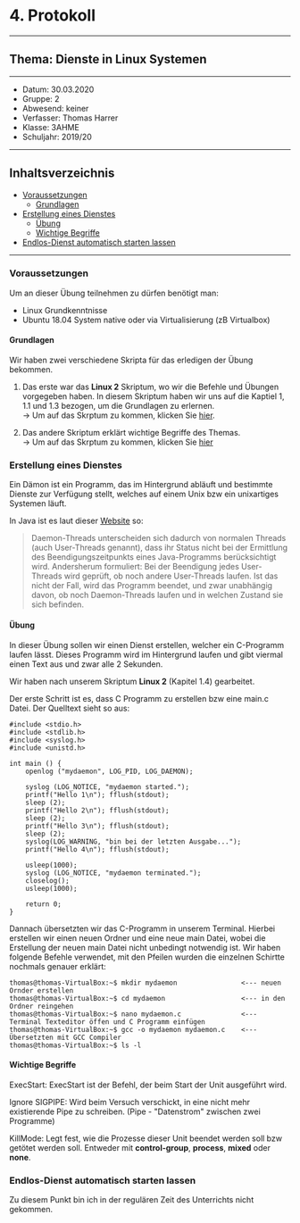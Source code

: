 # 4. Protokoll
---------------------------------------------
## Thema: Dienste in Linux Systemen
---------------------------------------------
* Datum:      30.03.2020
* Gruppe:     2  
* Abwesend:   keiner
* Verfasser:  Thomas Harrer 
* Klasse:     3AHME
* Schuljahr:  2019/20
---------------------------------------------
## Inhaltsverzeichnis
* [Voraussetzungen](#voraussetzungen)
  * [Grundlagen](#grundlagen)
* [Erstellung eines Dienstes](#erstellung-eines-dienstes)
  * [Übung](#übung)
  * [Wichtige Begriffe](#wichtige-begriffe)
* [Endlos-Dienst automatisch starten lassen](#endlos-dienst-automatisch-starten-lassen)


---------------------------------------------
### Voraussetzungen
Um an dieser Übung teilnehmen zu dürfen benötigt man:
* Linux Grundkenntnisse 
* Ubuntu 18.04 System native oder via Virtualisierung (zB Virtualbox)

#### Grundlagen
Wir haben zwei verschiedene Skripta für das erledigen der Übung bekommen.  
  1) Das erste war das **Linux 2** Skriptum, wo wir die Befehle und Übungen vorgegeben haben. In diesem Skriptum haben wir uns auf die Kaptiel 1, 1.1 und 1.3 bezogen, um die Grundlagen zu erlernen.  
-> Um auf das Skrptum zu kommen, klicken Sie [hier](https://lms.at/dotlrn/classes/informatik/610437.3AHME_LA1SX.19_20/xolrn/9F2714A93B69A.symlink?resource_id=0-420357452&m=view#155470713 ).

  2) Das andere Skriptum erklärt wichtige Begriffe des Themas.  
-> Um auf das Skrptum zu kommen, klicken Sie [hier](https://wiki.ubuntuusers.de/systemd/)

### Erstellung eines Dienstes
Ein Dämon ist ein Programm, das im Hintergrund abläuft und bestimmte Dienste zur Verfügung stellt, welches auf einem Unix bzw ein unixartiges Systemen läuft.

In Java ist es laut dieser [Website](https://www.dpunkt.de/java/Programmieren_mit_Java/Multithreading/8.html) so:
> Daemon-Threads unterscheiden sich dadurch von normalen Threads (auch User-Threads genannt), dass ihr Status nicht bei der Ermittlung des Beendigungszeitpunkts eines Java-Programms berücksichtigt wird. Andersherum formuliert: Bei der Beendigung jedes User-Threads wird geprüft, ob noch andere User-Threads laufen. Ist das nicht der Fall, wird das Programm beendet, und zwar unabhängig davon, ob noch Daemon-Threads laufen und in welchen Zustand sie sich befinden. 


#### Übung
In dieser Übung sollen wir einen Dienst erstellen, welcher ein C-Programm laufen lässt. Dieses Programm wird im Hintergrund laufen und gibt viermal einen Text aus und zwar alle 2 Sekunden.

Wir haben nach unserem Skriptum **Linux 2** (Kapitel 1.4) gearbeitet.

Der erste Schritt ist es, dass C Programm zu erstellen bzw eine main.c Datei.
Der Quelltext sieht so aus:
```
#include <stdio.h>
#include <stdlib.h>
#include <syslog.h>
#include <unistd.h>

int main () {
    openlog ("mydaemon", LOG_PID, LOG_DAEMON);

    syslog (LOG_NOTICE, "mydaemon started.");
    printf("Hello 1\n"); fflush(stdout);
    sleep (2);
    printf("Hello 2\n"); fflush(stdout);
    sleep (2);
    printf("Hello 3\n"); fflush(stdout);
    sleep (2);
    syslog(LOG_WARNING, "bin bei der letzten Ausgabe...");
    printf("Hello 4\n"); fflush(stdout);

    usleep(1000);
    syslog (LOG_NOTICE, "mydaemon terminated.");
    closelog();
    usleep(1000);

    return 0;
}
```

Dannach übersetzten wir das C-Programm in unserem Terminal. Hierbei erstellen wir einen neuen Ordner und eine neue main Datei, wobei die Erstellung der neuen main Datei nicht unbedingt notwendig ist.
Wir haben folgende Befehle verwendet, mit den Pfeilen wurden die einzelnen Schirtte nochmals genauer erklärt:
```
thomas@thomas-VirtualBox:~$ mkdir mydaemon                <--- neuen Ornder erstellen
thomas@thomas-VirtualBox:~$ cd mydaemon                   <--- in den Ordner reingehen
thomas@thomas-VirtualBox:~$ nano mydaemon.c               <--- Terminal Texteditor öffen und C Programm einfügen
thomas@thomas-VirtualBox:~$ gcc -o mydaemon mydaemon.c    <--- Übersetzten mit GCC Compiler
thomas@thomas-VirtualBox:~$ ls -l  
```

#### Wichtige Begriffe
ExecStart: ExecStart ist der Befehl, der beim Start der Unit ausgeführt wird.

Ignore SIGPIPE: Wird beim Versuch verschickt, in eine nicht mehr existierende Pipe zu schreiben. (Pipe - "Datenstrom" zwischen zwei Programme)

KillMode: Legt fest, wie die Prozesse dieser Unit beendet werden soll bzw getötet werden soll. Entweder mit **control-group**, **process**, **mixed** oder **none**.

### Endlos-Dienst automatisch starten lassen
Zu diesem Punkt bin ich in der regulären Zeit des Unterrichts nicht gekommen.
